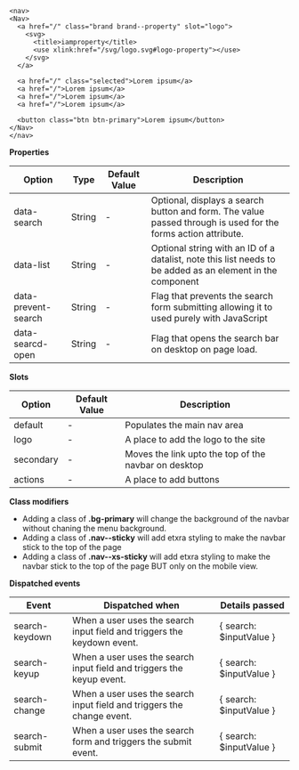 ```
<nav>
<Nav>
  <a href="/" class="brand brand--property" slot="logo">
    <svg>
      <title>iamproperty</title>
      <use xlink:href="/svg/logo.svg#logo-property"></use>
    </svg>
  </a>

  <a href="/" class="selected">Lorem ipsum</a>
  <a href="/">Lorem ipsum</a>
  <a href="/">Lorem ipsum</a>
  <a href="/">Lorem ipsum</a>

  <button class="btn btn-primary">Lorem ipsum</button>
</Nav>
</nav>
```

**Properties**

| Option | Type | Default Value | Description |
| ------ | ---- | ------------- | ----------- |
| data-search  | String | - | Optional, displays a search button and form. The value passed through is used for the forms action attribute. |
| data-list  | String | - | Optional string with an ID of a datalist, note this list needs to be added as an element in the component |
| data-prevent-search  | String | - | Flag that prevents the search form submitting allowing it to used purely with JavaScript |
| data-searcd-open  | String | - | Flag that opens the search bar on desktop on page load. |

**Slots**

| Option | Default Value | Description |
| ------ | ------------- | ----------- |
| default | - | Populates the main nav area |
| logo | - | A place to add the logo to the site |
| secondary | - | Moves the link upto the top of the navbar on desktop |
| actions | - | A place to add buttons |

**Class modifiers**

- Adding a class of **.bg-primary** will change the background of the navbar without chaning the menu background. 
- Adding a class of **.nav--sticky** will add etxra styling to make the navbar stick to the top of the page
- Adding a class of **.nav--xs-sticky** will add etxra styling to make the navbar stick to the top of the page BUT only on the mobile view.

**Dispatched events**

| Event | Dispatched when | Details passed|
| ------ | ------------- | ----------- |
| search-keydown | When a user uses the search input field and triggers the keydown event. | { search: $inputValue } |
| search-keyup | When a user uses the search input field and triggers the keyup event. | { search: $inputValue } |
| search-change | When a user uses the search input field and triggers the change event. | { search: $inputValue } |
| search-submit | When a user uses the search form and triggers the submit event. | { search: $inputValue } |
